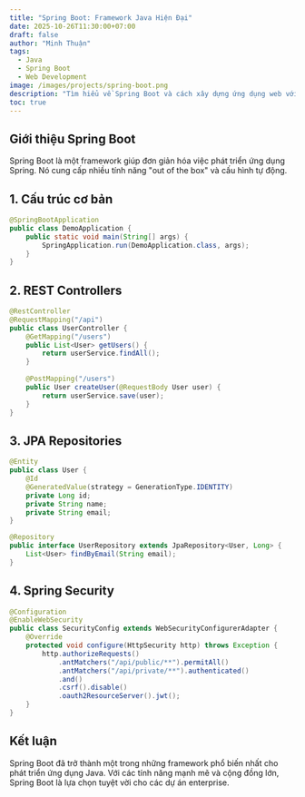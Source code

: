```yaml
---
title: "Spring Boot: Framework Java Hiện Đại"
date: 2025-10-26T11:30:00+07:00
draft: false
author: "Minh Thuận"
tags:
  - Java
  - Spring Boot
  - Web Development
image: /images/projects/spring-boot.png
description: "Tìm hiểu về Spring Boot và cách xây dựng ứng dụng web với Java"
toc: true
---
```


## Giới thiệu Spring Boot

Spring Boot là một framework giúp đơn giản hóa việc phát triển ứng dụng Spring. Nó cung cấp nhiều tính năng "out of the box" và cấu hình tự động.

## 1. Cấu trúc cơ bản

```java
@SpringBootApplication
public class DemoApplication {
    public static void main(String[] args) {
        SpringApplication.run(DemoApplication.class, args);
    }
}
```

## 2. REST Controllers

```java
@RestController
@RequestMapping("/api")
public class UserController {
    @GetMapping("/users")
    public List<User> getUsers() {
        return userService.findAll();
    }
    
    @PostMapping("/users")
    public User createUser(@RequestBody User user) {
        return userService.save(user);
    }
}
```

## 3. JPA Repositories

```java
@Entity
public class User {
    @Id
    @GeneratedValue(strategy = GenerationType.IDENTITY)
    private Long id;
    private String name;
    private String email;
}

@Repository
public interface UserRepository extends JpaRepository<User, Long> {
    List<User> findByEmail(String email);
}
```

## 4. Spring Security

```java
@Configuration
@EnableWebSecurity
public class SecurityConfig extends WebSecurityConfigurerAdapter {
    @Override
    protected void configure(HttpSecurity http) throws Exception {
        http.authorizeRequests()
            .antMatchers("/api/public/**").permitAll()
            .antMatchers("/api/private/**").authenticated()
            .and()
            .csrf().disable()
            .oauth2ResourceServer().jwt();
    }
}
```

## Kết luận

Spring Boot đã trở thành một trong những framework phổ biến nhất cho phát triển ứng dụng Java. Với các tính năng mạnh mẽ và cộng đồng lớn, Spring Boot là lựa chọn tuyệt vời cho các dự án enterprise.
